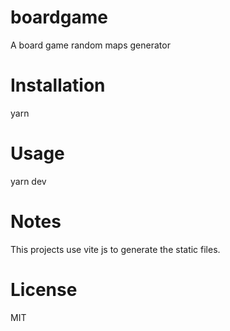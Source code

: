# boardgame
A board game random maps generator

# Installation

yarn

# Usage

yarn dev


# Notes
This projects use vite js to generate the static files.
# License
MIT

